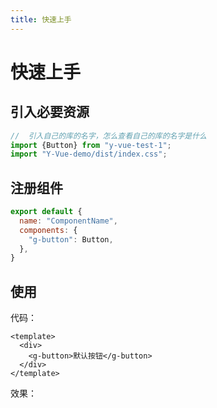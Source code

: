 ```yaml
---
title: 快速上手
---
```


# 快速上手


## 引入必要资源
```javascript
//  引入自己的库的名字，怎么查看自己的库的名字是什么
import {Button} from "y-vue-test-1";
import "Y-Vue-demo/dist/index.css";
```

## 注册组件
```javascript
export default {
  name: "ComponentName",
  components: {
    "g-button": Button,
  },
}
```

## 使用
代码：
```vue
<template>
  <div>
    <g-button>默认按钮</g-button>
  </div>
</template>
```
效果：
<ClientOnly>
  <get-started-button-demos></get-started-button-demos>
</ClientOnly>
